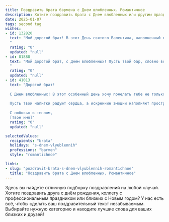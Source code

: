 ```yaml
---
title: Поздравить брата бармена с Днем влюбленных. Романтичное
description: Хотите поздравить брата с Днем влюбленных или другим праздником? Наш ИИ создаст незабываемое поздравление, а вы обязательно выделитесь среди других.  
date: 2025-01-07
tags: second tag
wishes:
- id: 132820
  text: "Мой дорогой брат! В этот День святого Валентина, наполненный любовью и романтикой, хочу пожелать тебе океана нежных чувств, взаимности и счастья.  Пусть твоя работа за барной стойкой вдохновляет тебя на создание самых изысканных коктейлей любви, а сердце всегда будет полно радости и искрящейся страсти.  Будь счастлив!
  "
  rating: "0"
  updated: "null"
- id: 81888
  text: "Мой дорогой брат, с Днем влюбленных! Пусть твой бар, словно волшебный эликсир, наполняет сердца людей любовью, а ты сам будешь окружен нежными чувствами и заботой. Желаю тебе море романтики, ярких впечатлений и самых настоящих, искренних отношений!
  "
  rating: "0"
  updated: "null"
- id: 41013
  text: "Дорогой брат!
  
  С Днем влюбленных! В этот особенный день хочу пожелать тебе не только счастья в любви, но и вдохновения в твоем деле бармена. Пусть каждая коктейльная история, которую ты создаешь, будет наполнена обаянием и страстью, как в настоящем романтическом фильме.
  
  Пусть твои напитки радуют сердца, а искренние эмоции наполняют пространство вокруг. Желаю тебе встретить свою любовь — ту, которая станет твоим лучшим компаньоном в этом барном танце жизни. Пусть она будет такой же яркой и запоминающейся, как твои лучшие творения!
  
  С любовью и теплом,
  [Твое имя]"
  rating: "0"
  updated: "null"

selectedValues:
  recipients: "brata"
  holidays: "s-dnem-vlyublennih"
  professions: "barmen"
  style: "romantichnoe"

links:
- slug: "pozdravit-brata-s-dnem-vlyublennih-romantichnoe"
  title: "Поздравить брата с Днем влюбленных. Романтичное"
---
```


Здесь вы найдете отличную подборку поздравлений на любой случай.
Хотите поздравить друга с днём рождения, коллегу с профессиональным праздником или близких с Новым годом? У нас есть всё, чтобы сделать ваш поздравительный текст незабываемым. Выбирайте нужную категорию и находите лучшие слова для ваших близких и друзей!
